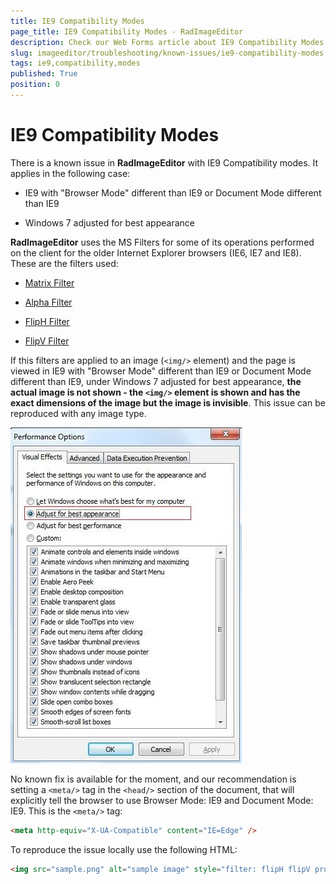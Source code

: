 ```yaml
---
title: IE9 Compatibility Modes
page_title: IE9 Compatibility Modes - RadImageEditor
description: Check our Web Forms article about IE9 Compatibility Modes.
slug: imageeditor/troubleshooting/known-issues/ie9-compatibility-modes
tags: ie9,compatibility,modes
published: True
position: 0
---
```


# IE9 Compatibility Modes




There is a known issue in **RadImageEditor** with IE9 Compatibility modes. It applies in the following case:

* IE9 with "Browser Mode" different than IE9 or Document Mode different than IE9

* Windows 7 adjusted for best appearance

**RadImageEditor** uses the MS Filters for some of its operations performed on the client for the older Internet Explorer browsers (IE6, IE7 and IE8). These are the filters used:

* [Matrix Filter](https://msdn.microsoft.com/en-us/library/ms533014%28v=vs.85%29.aspx)

* [Alpha Filter](https://msdn.microsoft.com/en-us/library/ms532967%28v=vs.85%29.aspx)

* [FlipH Filter](https://msdn.microsoft.com/en-us/library/ms532992%28v=vs.85%29.aspx)

* [FlipV Filter](https://msdn.microsoft.com/en-us/library/ms532994%28v=vs.85%29.aspx)

If this filters are applied to an image (`<img/>` element) and the page is viewed in IE9 with "Browser Mode" different than IE9 or Document Mode different than IE9, under Windows 7 adjusted for best appearance, **the actual image is not shown - the `<img/>` element is shown and has the exact dimensions of the image but the image is invisible**. This issue can be reproduced with any image type.


![radimageeditor-best-appearance](images/radimageeditor-best-appearance.jpg)

No known fix is available for the moment, and our recommendation is setting a `<meta/>` tag in the `<head/>` section of the document, that will explicitly tell the browser to use Browser Mode: IE9 and Document Mode: IE9. This is the `<meta/>` tag:

````HTML
<meta http-equiv="X-UA-Compatible" content="IE=Edge" />
````



To reproduce the issue locally use the following HTML:

````HTML
<img src="sample.png" alt="sample image" style="filter: flipH flipV progid:DXImageTransform.Microsoft.Alpha(style=0,opacity=100) progid:DXImageTransform.Microsoft.Matrix(M11='1.0', sizingmethod='auto expand" />
````



